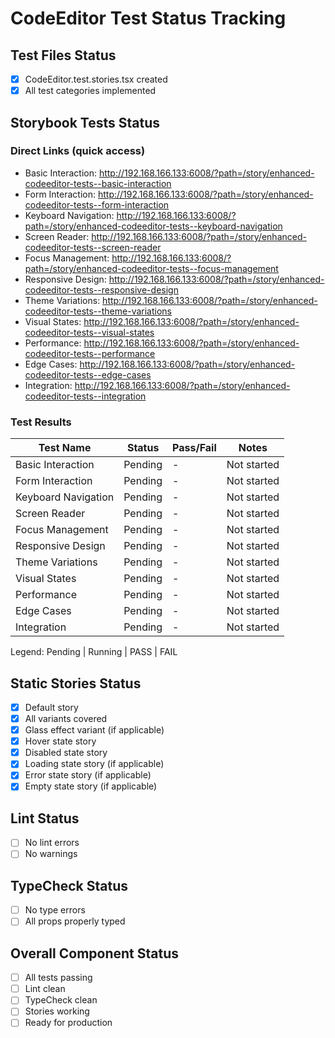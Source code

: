 # CodeEditor Test Status Tracking

## Test Files Status

- [x] CodeEditor.test.stories.tsx created
- [x] All test categories implemented

## Storybook Tests Status

### Direct Links (quick access)

- Basic Interaction: http://192.168.166.133:6008/?path=/story/enhanced-codeeditor-tests--basic-interaction
- Form Interaction: http://192.168.166.133:6008/?path=/story/enhanced-codeeditor-tests--form-interaction
- Keyboard Navigation: http://192.168.166.133:6008/?path=/story/enhanced-codeeditor-tests--keyboard-navigation
- Screen Reader: http://192.168.166.133:6008/?path=/story/enhanced-codeeditor-tests--screen-reader
- Focus Management: http://192.168.166.133:6008/?path=/story/enhanced-codeeditor-tests--focus-management
- Responsive Design: http://192.168.166.133:6008/?path=/story/enhanced-codeeditor-tests--responsive-design
- Theme Variations: http://192.168.166.133:6008/?path=/story/enhanced-codeeditor-tests--theme-variations
- Visual States: http://192.168.166.133:6008/?path=/story/enhanced-codeeditor-tests--visual-states
- Performance: http://192.168.166.133:6008/?path=/story/enhanced-codeeditor-tests--performance
- Edge Cases: http://192.168.166.133:6008/?path=/story/enhanced-codeeditor-tests--edge-cases
- Integration: http://192.168.166.133:6008/?path=/story/enhanced-codeeditor-tests--integration

### Test Results

| Test Name           | Status  | Pass/Fail | Notes       |
| ------------------- | ------- | --------- | ----------- |
| Basic Interaction   | Pending | -         | Not started |
| Form Interaction    | Pending | -         | Not started |
| Keyboard Navigation | Pending | -         | Not started |
| Screen Reader       | Pending | -         | Not started |
| Focus Management    | Pending | -         | Not started |
| Responsive Design   | Pending | -         | Not started |
| Theme Variations    | Pending | -         | Not started |
| Visual States       | Pending | -         | Not started |
| Performance         | Pending | -         | Not started |
| Edge Cases          | Pending | -         | Not started |
| Integration         | Pending | -         | Not started |

Legend: Pending | Running | PASS | FAIL

## Static Stories Status

- [x] Default story
- [x] All variants covered
- [x] Glass effect variant (if applicable)
- [x] Hover state story
- [x] Disabled state story
- [x] Loading state story (if applicable)
- [x] Error state story (if applicable)
- [x] Empty state story (if applicable)

## Lint Status

- [ ] No lint errors
- [ ] No warnings

## TypeCheck Status

- [ ] No type errors
- [ ] All props properly typed

## Overall Component Status

- [ ] All tests passing
- [ ] Lint clean
- [ ] TypeCheck clean
- [ ] Stories working
- [ ] Ready for production
